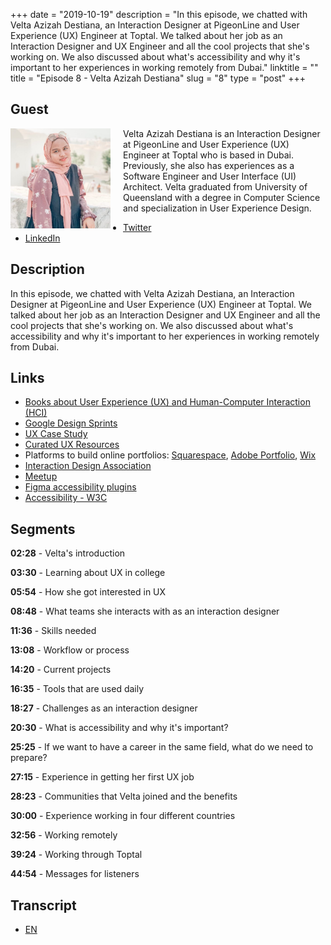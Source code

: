 +++
date = "2019-10-19"
description = "In this episode, we chatted with Velta Azizah Destiana, an Interaction Designer at PigeonLine and User Experience (UX) Engineer at Toptal. We talked about her job as an Interaction Designer and UX Engineer and all the cool projects that she's working on. We also discussed about what's accessibility and why it's important to her experiences in working remotely from Dubai."
linktitle = ""
title = "Episode 8 - Velta Azizah Destiana"
slug = "8"
type = "post"
+++

## Guest
<img style="float: left; width: 160px; margin-right: 20px;" src="/img/ep8.jpg">

Velta Azizah Destiana is an Interaction Designer at PigeonLine and User Experience (UX) Engineer at Toptal who is based in Dubai. Previously, she also has experiences as a Software Engineer and User Interface (UI) Architect. Velta graduated from University of Queensland with a degree in Computer Science and specialization in User Experience Design.

- [Twitter](https://twitter.com/velta__)
- [LinkedIn](https://www.linkedin.com/in/velta/)

## Description
In this episode, we chatted with Velta Azizah Destiana, an Interaction Designer at PigeonLine and User Experience (UX) Engineer at Toptal. We talked about her job as an Interaction Designer and UX Engineer and all the cool projects that she's working on. We also discussed about what's accessibility and why it's important to her experiences in working remotely from Dubai.

<div class="audioplayer">
    <audio>
        <source src="https://d3ctxlq1ktw2nl.cloudfront.net/staging/2019-9-20/29989614-44100-2-42cffc54af804.m4a" type="audio/mp4" rel="preload" as="audio">
    </audio>
</div>

## Links
- [Books about User Experience (UX) and Human-Computer Interaction (HCI)](https://www.mockplus.com/blog/post/ux-design-books)
- [Google Design Sprints](https://www.gv.com/sprint/)
- [UX Case Study](https://uxdesign.cc/ux-case-studies/home)
- [Curated UX Resources](https://uxresources.design/)
- Platforms to build online portfolios: [Squarespace](http://squarespace.com), [Adobe Portfolio](https://portfolio.adobe.com), [Wix](http://wix.com)
- [Interaction Design Association](https://ixda.org/)
- [Meetup](https://meetup.com/)
- [Figma accessibility plugins](https://www.figma.com/blog/design-for-everyone-with-these-accessibility-focused-plugins/https://www.figma.com/blog/design-for-everyone-with-these-accessibility-focused-plugins/)
- [Accessibility - W3C](https://www.w3.org/standards/webdesign/accessibility)

## Segments
**02:28** - Velta's introduction

**03:30** - Learning about UX in college

**05:54** - How she got interested in UX

**08:48** - What teams she interacts with as an interaction designer

**11:36** - Skills needed

**13:08** - Workflow or process

**14:20** - Current projects

**16:35** - Tools that are used daily

**18:27** - Challenges as an interaction designer

**20:30** - What is accessibility and why it's important?

**25:25** - If we want to have a career in the same field, what do we need to prepare?

**27:15** - Experience in getting her first UX job

**28:23** - Communities that Velta joined and the benefits

**30:00** - Experience working in four different countries

**32:56** - Working remotely

**39:24** - Working through Toptal

**44:54** - Messages for listeners

## Transcript
- [EN](transcript)